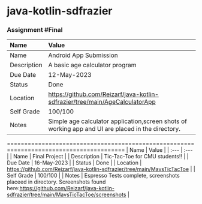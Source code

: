 # java-kotlin-sdfrazier

### Assignment #Final

| Name | Value |
| :--- | :--- |
| Name | Android App Submission |
| Description | A basic age calculator program |
| Due Date | 12-May-2023 |
| Status | Done |
| Location | https://github.com/Reizarf/java-kotlin-sdfrazier/tree/main/AgeCalculatorApp |
| Self Grade | 100/100 |
| Notes | Simple age calculator application,screen shots of working app and UI are placed in the directory. |

========================================================================================
| Name | Value |
| :--- | :--- |
| Name | Final Project |
| Description | Tic-Tac-Toe for CMU students!! |
| Due Date | 16-May-2023 |
| Status | Done |
| Location | https://github.com/Reizarf/java-kotlin-sdfrazier/tree/main/MavsTicTacToe |
| Self Grade | 100/100 |
| Notes | Espresso Tests complete, screenshots placeed in directory. Screenshots found here:https://github.com/Reizarf/java-kotlin-sdfrazier/tree/main/MavsTicTacToe/screenshots |
